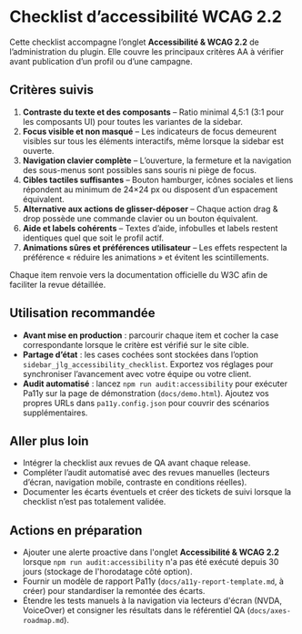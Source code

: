 # Checklist d’accessibilité WCAG 2.2

Cette checklist accompagne l’onglet **Accessibilité & WCAG 2.2** de l’administration du plugin. Elle couvre les principaux critères AA à vérifier avant publication d’un profil ou d’une campagne.

## Critères suivis

1. **Contraste du texte et des composants** – Ratio minimal 4,5:1 (3:1 pour les composants UI) pour toutes les variantes de la sidebar.
2. **Focus visible et non masqué** – Les indicateurs de focus demeurent visibles sur tous les éléments interactifs, même lorsque la sidebar est ouverte.
3. **Navigation clavier complète** – L’ouverture, la fermeture et la navigation des sous-menus sont possibles sans souris ni piège de focus.
4. **Cibles tactiles suffisantes** – Bouton hamburger, icônes sociales et liens répondent au minimum de 24×24 px ou disposent d’un espacement équivalent.
5. **Alternative aux actions de glisser-déposer** – Chaque action drag & drop possède une commande clavier ou un bouton équivalent.
6. **Aide et labels cohérents** – Textes d’aide, infobulles et labels restent identiques quel que soit le profil actif.
7. **Animations sûres et préférences utilisateur** – Les effets respectent la préférence « réduire les animations » et évitent les scintillements.

Chaque item renvoie vers la documentation officielle du W3C afin de faciliter la revue détaillée.

## Utilisation recommandée

- **Avant mise en production** : parcourir chaque item et cocher la case correspondante lorsque le critère est vérifié sur le site cible.
- **Partage d’état** : les cases cochées sont stockées dans l’option `sidebar_jlg_accessibility_checklist`. Exportez vos réglages pour synchroniser l’avancement avec votre équipe ou votre client.
- **Audit automatisé** : lancez `npm run audit:accessibility` pour exécuter Pa11y sur la page de démonstration (`docs/demo.html`). Ajoutez vos propres URLs dans `pa11y.config.json` pour couvrir des scénarios supplémentaires.

## Aller plus loin

- Intégrer la checklist aux revues de QA avant chaque release.
- Compléter l’audit automatisé avec des revues manuelles (lecteurs d’écran, navigation mobile, contraste en conditions réelles).
- Documenter les écarts éventuels et créer des tickets de suivi lorsque la checklist n’est pas totalement validée.

## Actions en préparation

- Ajouter une alerte proactive dans l'onglet **Accessibilité & WCAG 2.2** lorsque `npm run audit:accessibility` n'a pas été exécuté depuis 30 jours (stockage de l'horodatage côté option).
- Fournir un modèle de rapport Pa11y (`docs/a11y-report-template.md`, à créer) pour standardiser la remontée des écarts.
- Étendre les tests manuels à la navigation via lecteurs d'écran (NVDA, VoiceOver) et consigner les résultats dans le référentiel QA (`docs/axes-roadmap.md`).
